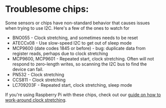 <!--- SPDX-FileCopyrightText: 2022 Alec Delaney for Adafruit Industries --->
<!--- SPDX-License-Identifier: MIT --->

# Troublesome chips:

Some sensors or chips have non-standard behavior that causes issues when
trying to use I2C. Here's a few of the ones to watch for

- BNO055 - Clock stretching, and sometimes needs to be reset
- ATECCx08 - Use slow-speed I2C to get out of sleep mode
- MCP9600 (date codes 1845 or before) - bug: duplicate data from register
  reads, perhaps due to clock stretching
- MCP9600, MCP9601 - Repeated start, clock stretching. Often will not
  respond to zero-length writes, so scanning the I2C bus to find the
  device can fail.
- PN532 - Clock stretching
- CCS811 - Clock stretching
- LC709203F - Repeated start, clock stretching, sleep mode

If you're using Raspberry Pi with these chips, check out our
[guide on how to work-around clock stretching](https://learn.adafruit.com/circuitpython-on-raspberrypi-linux/i2c-clock-stretching).
